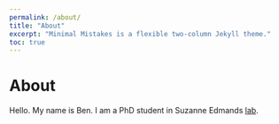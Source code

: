 ```yaml
---
permalink: /about/
title: "About"
excerpt: "Minimal Mistakes is a flexible two-column Jekyll theme."
toc: true
---
```


# About 

Hello. My name is Ben. I am a PhD student in Suzanne Edmands [lab](https://dornsife.usc.edu/labs/edmands/).